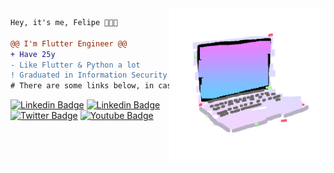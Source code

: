 <img align="right" width="250" src="https://github.com/mazieri/img/blob/main/ezgif-7-71efe932f73d.gif"/>

```diff
Hey, it's me, Felipe 👨🏻‍💻

@@ I'm Flutter Engineer @@
+ Have 25y
- Like Flutter & Python a lot
! Graduated in Information Security 
# There are some links below, in case you want to "find" me
```

<!-- [![Visits Badge](https://badges.pufler.dev/visits/mazieri/mazieri)](https://badges.pufler.dev) -->

[![Linkedin Badge](https://img.shields.io/badge/website-efemazieri.dev-purple?style=for-the-badge&link=https://efemazieri.dev)](https://efemazieri.dev)
[![Linkedin Badge](https://img.shields.io/badge/felipemazieri-0077B5?style=for-the-badge&logo=linkedin&logoColor=white&link=https://www.linkedin.com/in/felipemazieri/)](https://www.linkedin.com/in/felipemazieri/)
[![Twitter Badge](https://img.shields.io/badge/efemazieri-1DA1F2?style=for-the-badge&logo=twitter&logoColor=white&link=https://twitter.com/efemazieri)](https://twitter.com/efemazieri)
[![Youtube Badge](https://img.shields.io/badge/mazieri-FF0000?style=for-the-badge&logo=youtube&logoColor=white&link=https://www.youtube.com/channel/UCDZSi3_qE3yiJgHT7KdNtxA)](https://www.youtube.com/channel/UCDZSi3_qE3yiJgHT7KdNtxA)

<!-- <img src="https://komarev.com/ghpvc/?username=mazieri" alt="https://github.com/mazieri" /> -->

<eai>
<espero que esteja bem>
<beba água e fique em casa>

<!--
**mazieri/mazieri** is a ✨ _special_ ✨ repository because its `README.md` (this file) appears on your GitHub profile.

Here are some ideas to get you started:

- 🔭 I’m currently working on ...
- 🌱 I’m currently learning ...
- 👯 I’m looking to collaborate on ...
- 🤔 I’m looking for help with ...
- 💬 Ask me about ...
- 📫 How to reach me: ...
- 😄 Pronouns: ...
- ⚡ Fun fact: ...
-->
